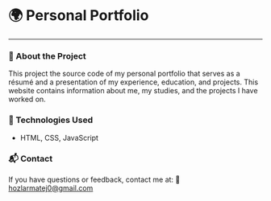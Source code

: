 # 🌍 Personal Portfolio 

---

### 📖 About the Project
This project the source code of my personal portfolio that serves as a résumé and a presentation of my experience, education, and projects.
This website contains information about me, my studies, and the projects I have worked on.

### 🔧 Technologies Used
- HTML, CSS, JavaScript

### 📬 Contact
If you have questions or feedback, contact me at:
📧 hozlarmatej0@gmail.com
